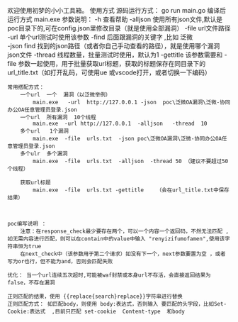 欢迎使用初梦的小小工具箱。
     使用方式 
		源码运行方式： go run main.go
		编译后运行方式   main.exe
		参数说明：
			-h    查看帮助
			-alljson  使用所有json文件,默认是poc目录下的,可在config.json里修改目录（就是使用全部漏洞）
			-file   url文件路径
			-url    单个url测试时使用该参数
			-find   后面跟漏洞的关键字 ,比如   泛微   
			-json    find 找到的json路径（或者你自己手动查看的路径），就是使用哪个漏洞json文件
			-thread   线程数量，批量测试时使用，默认为1
			-gettitle   该参数需要和 -file 参数一起使用，用于批量获取url标题，获取的标题保存在同目录下的 url_title.txt（如打开乱码，可使用ue 或vscode打开，或者切换一下编码）
			
	常用搭配方式：
		一个url  一个  漏洞（以泛微举例）
			main.exe   -url  http://127.0.0.1 -json  poc\泛微OA漏洞\泛微-协同办公OA任意管理员登录.json
		一个url  所有漏洞  10个线程
			main.exe  -url http://127.0.0.1  -alljson   -thread  10
		多个url   1个漏洞
			main.exe  -file  urls.txt  -json poc\泛微OA漏洞\泛微-协同办公OA任意管理员登录.json
		多个ulr  多个漏洞
			main.exe  -file  urls.txt  -alljson  -thread 50 （建议不要超过50个线程）
			
		获取url标题
			main.exe  -file  urls.txt -gettitle    （会在url_title.txt中保存结果）
	
	
	
	poc编写说明 ：
		注意：在response_check最少要存在两个，可以一个内容一个返回码，不然无法匹配 ,如无需内容进行匹配，则可以在contain中的value中输入 "renyizifumofamen",使用该字符串恒为true
        在next_check中（该参数用于第二个请求）如没有下一个，next参数要置为空 ，或者写为or也行，但不能为and，否则会匹配失败
		
	优化： 当一个url连续五次超时,可能被waf封禁或本身url不存活，会直接返回结果为false，不存在漏洞

	正则匹配的结果，使用 {{replace{search}replace}}字符串进行替换
	正则匹配方式： 如匹配body，则使用 body:表达式，否则输入 要匹配的头字段，比如Set-Cookie:表达式  ,目前只匹配 set-cookie  Content-type  和body